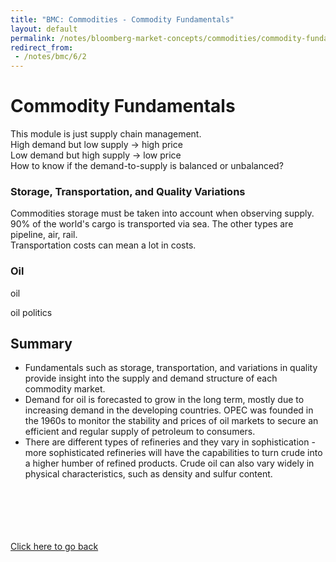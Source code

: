 ```yaml
---
title: "BMC: Commodities - Commodity Fundamentals"
layout: default
permalink: /notes/bloomberg-market-concepts/commodities/commodity-fundamentals
redirect_from:
 - /notes/bmc/6/2
---
```


# Commodity Fundamentals
This module is just supply chain management.  
High demand but low supply -> high price  
Low demand but high supply -> low price  
How to know if the demand-to-supply is balanced or unbalanced?

### Storage, Transportation, and Quality Variations
Commodities storage must be taken into account when observing supply. 90% of the world's cargo is transported via sea. The other types are pipeline, air, rail.  
Transportation costs can mean a lot in costs. 

### Oil
oil

oil politics

## Summary
- Fundamentals such as storage, transportation, and variations in quality provide insight into the supply and demand structure of each commodity market. 
- Demand for oil is forecasted to grow in the long term, mostly due to increasing demand in the developing countries. OPEC was founded in the 1960s to monitor the stability and prices of oil markets to secure an efficient and regular supply of petroleum to consumers. 
- There are different types of refineries and they vary in sophistication - more sophisticated refineries will have the capabilities to turn crude into a higher humber of refined products. Crude oil can also vary widely in physical characteristics, such as density and sulfur content. 


<br><br><br><br><br>
[Click here to go back](..)